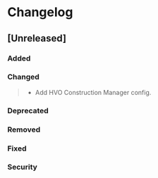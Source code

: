 # Changelog

## [Unreleased]
### Added
### Changed
> * Add HVO Construction Manager config.
> 
### Deprecated
### Removed
### Fixed
### Security
